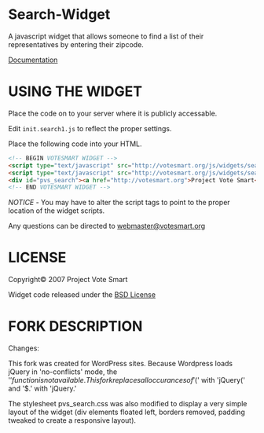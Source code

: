 Search-Widget
=============

A javascript widget that allows someone to find a list of their representatives by entering their zipcode.

[Documentation](http://api.votesmart.org/docs/widgets/)

USING THE WIDGET
================
Place the code on to your server where it is publicly accessable.

Edit `init.search1.js` to reflect the proper settings.

Place the following code into your HTML.

```html
<!-- BEGIN VOTESMART WIDGET -->
<script type="text/javascript" src="http://votesmart.org/js/widgets/search/js/jquery-1.2.js"></script>
<script type="text/javascript" src="http://votesmart.org/js/widgets/search/js/init.search1.js"></script>
<div id="pvs_search"><a href="http://votesmart.org">Project Vote Smart</a> - Search Candidates, Elections and Officials<br /><br />Javascript must be enabled.</div>
<!-- END VOTESMART WIDGET -->
```

_NOTICE_ - You may have to alter the script tags to point to the proper location of the widget scripts.

Any questions can be directed to webmaster@votesmart.org

LICENSE
=======
Copyright&copy; 2007 Project Vote Smart

Widget code released under the [BSD License](http://www.opensource.org/licenses/bsd-license.php)

FORK DESCRIPTION
================
Changes:

This fork was created for WordPress sites. Because Wordpress loads jQuery in 'no-conflicts' mode, the '$' function is not available. This fork replaces all occurances of '$(' with 'jQuery(' and '$.' with 'jQuery.'

The stylesheet pvs_search.css was also modified to display a very simple layout of the widget (div elements floated left, borders removed, padding tweaked to create a responsive layout).

